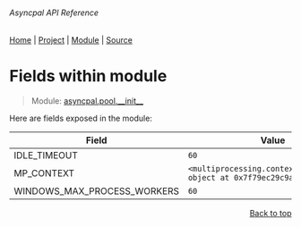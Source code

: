 ###### Asyncpal API Reference
[Home](/docs/api/README.md) | [Project](/README.md) | [Module](/docs/api/modules/asyncpal/pool/__init__/README.md) | [Source](/asyncpal/pool/__init__.py)

# Fields within module
> Module: [asyncpal.pool.\_\_init\_\_](/docs/api/modules/asyncpal/pool/__init__/README.md)

Here are fields exposed in the module:

| Field | Value |
| --- | --- |
| IDLE\_TIMEOUT | `60` |
| MP\_CONTEXT | `<multiprocessing.context.SpawnContext object at 0x7f79ec29c9a0>` |
| WINDOWS\_MAX\_PROCESS\_WORKERS | `60` |

<p align="right"><a href="#asyncpal-api-reference">Back to top</a></p>
